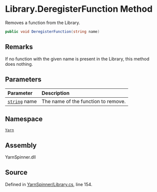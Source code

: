 <!-- This file was generated by a tool. Do not edit this file by hand. -->

# Library.DeregisterFunction Method

Removes a function from the Library.


```csharp
public void DeregisterFunction(string name)
```
## Remarks

If no function with the given name is present in the Library,
this method does nothing.


## Parameters
|Parameter|Description|
|:---|:---|
|[`string`](https://docs.microsoft.com/dotnet/api/System.String) name|The name of the function to remove.|


## Namespace
[`Yarn`](/api/csharp/yarn/README.md)

## Assembly
YarnSpinner.dll

## Source
Defined in [YarnSpinner/Library.cs](https://github.com/YarnSpinnerTool/YarnSpinner//blob/develop/YarnSpinner/Library.cs#L154), line 154.

